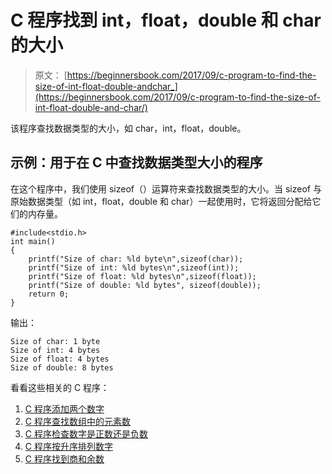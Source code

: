 # C 程序找到 int，float，double 和 char 的大小

> 原文： [https://beginnersbook.com/2017/09/c-program-to-find-the-size-of-int-float-double-andchar_](https://beginnersbook.com/2017/09/c-program-to-find-the-size-of-int-float-double-and-char/)

该程序查找数据类型的大小，如 char，int，float，double。

## 示例：用于在 C 中查找数据类型大小的程序

在这个程序中，我们使用 sizeof（）运算符来查找数据类型的大小。当 sizeof 与原始数据类型（如 int，float，double 和 char）一起使用时，它将返回分配给它们的内存量。

```
#include<stdio.h>
int main()
{
    printf("Size of char: %ld byte\n",sizeof(char));
    printf("Size of int: %ld bytes\n",sizeof(int));
    printf("Size of float: %ld bytes\n",sizeof(float));
    printf("Size of double: %ld bytes", sizeof(double));
    return 0;
}
```

输出：

```
Size of char: 1 byte
Size of int: 4 bytes
Size of float: 4 bytes
Size of double: 8 bytes
```

看看这些相关的 C 程序：

1.  [C 程序添加两个数字](https://beginnersbook.com/2017/09/c-program-to-add-two-numbers/)
2.  [C 程序查找数组中的元素数](https://beginnersbook.com/2017/09/c-program-to-find-the-number-of-elements-in-an-array/)
3.  [C 程序检查数字是正数还是负数](https://beginnersbook.com/2015/02/c-program-to-check-whether-the-given-integer-is-positive-or-negative/)
4.  [C 程序按升序排列数字](https://beginnersbook.com/2015/02/c-program-to-arrange-numbers-in-ascending-order/)
5.  [C 程序找到商和余数](https://beginnersbook.com/2017/09/c-program-to-find-quotient-and-remainder/)